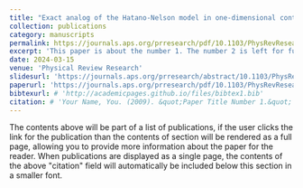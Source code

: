 ```yaml
---
title: "Exact analog of the Hatano-Nelson model in one-dimensional continuous nonreciprocal systems"
collection: publications
category: manuscripts
permalink: https://journals.aps.org/prresearch/pdf/10.1103/PhysRevResearch.6.L012061 
excerpt: 'This paper is about the number 1. The number 2 is left for future work.'
date: 2024-03-15
venue: 'Physical Review Research'
slidesurl: 'https://journals.aps.org/prresearch/abstract/10.1103/PhysRevResearch.6.L012061'
paperurl: 'https://journals.aps.org/prresearch/pdf/10.1103/PhysRevResearch.6.L012061'
bibtexurl: # 'http://academicpages.github.io/files/bibtex1.bib'
citation: # 'Your Name, You. (2009). &quot;Paper Title Number 1.&quot; <i>Journal 1</i>. 1(1).'
---
```

The contents above will be part of a list of publications, if the user clicks the link for the publication than the contents of section will be rendered as a full page, allowing you to provide more information about the paper for the reader. When publications are displayed as a single page, the contents of the above "citation" field will automatically be included below this section in a smaller font.

